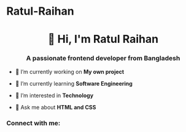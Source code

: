 # Ratul-Raihan

<h1 align="center">👋 Hi, I'm Ratul Raihan</h1>
<h3 align="center">A passionate frontend developer from Bangladesh</h3>

- 🔭 I’m currently working on **My own project**

- 🌱 I’m currently learning **Software Engineering**

- 👀 I’m interested in **Technology**

- 💬 Ask me about **HTML and CSS**



<h3 align="left">Connect with me:</h3>
<p align="left">
</p>
